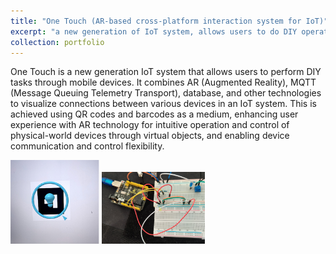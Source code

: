 ```yaml
---
title: "One Touch (AR-based cross-platform interaction system for IoT)"
excerpt: "a new generation of IoT system, allows users to do DIY operations through mobile devices.<br/><img src='/images/AR-based cross-platform interaction system for IoT.png'>"
collection: portfolio
---
```


One Touch is a new generation IoT system that allows users to perform DIY tasks through mobile devices.   It combines AR (Augmented Reality), MQTT (Message Queuing Telemetry Transport), database, and other technologies to visualize connections between various devices in an IoT system.   This is achieved using QR codes and barcodes as a medium, enhancing user experience with AR technology for intuitive operation and control of physical-world devices through virtual objects, and enabling device communication and control flexibility.

<img src='/images/AR-based cross-platform interaction system for IoT_Figure1.png' style="zoom:30%;">

<img src='/images/AR-based cross-platform interaction system for IoT_Figure2.png' style="zoom:30%;">
